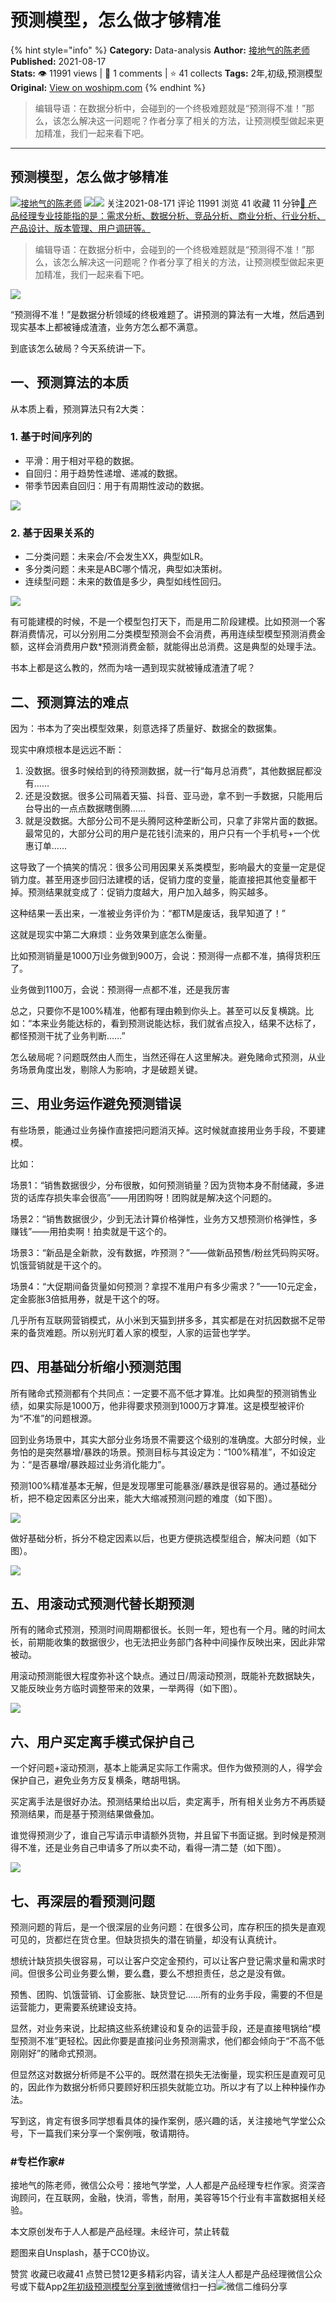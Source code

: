 # 预测模型，怎么做才够精准
{% hint style="info" %}
**Category:** Data-analysis
**Author:** [接地气的陈老师](https://www.woshipm.com/u/773891)
**Published:** 2021-08-17  
**Stats:** 👁️ 11991 views | 💬 1 comments | ⭐ 41 collects
**Tags:** 2年,初级,预测模型
**Original:** [View on woshipm.com](https://www.woshipm.com/data-analysis/5061778.html)
{% endhint %}
> 编辑导语：在数据分析中，会碰到的一个终极难题就是“预测得不准！”那么，该怎么解决这一问题呢？作者分享了相关的方法，让预测模型做起来更加精准，我们一起来看下吧。

---

## 预测模型，怎么做才够精准

[![](https://image.woshipm.com/wp-files/2019/08/0GkAbc8ZooEsibtWEUNO.png!/both/72x72)](https://www.woshipm.com/u/773891)[接地气的陈老师](https://www.woshipm.com/u/773891) ![](https://static.woshipm.com/tag/1121_1@2x.png)![](https://static.woshipm.com/tag/2103_1@2x.png) 关注2021-08-171 评论 11991 浏览 41 收藏 11 分钟[🔗 产品经理专业技能指的是：需求分析、数据分析、竞品分析、商业分析、行业分析、产品设计、版本管理、用户调研等。](https://ke.qidianla.com/courses/90pm)

> 编辑导语：在数据分析中，会碰到的一个终极难题就是“预测得不准！”那么，该怎么解决这一问题呢？作者分享了相关的方法，让预测模型做起来更加精准，我们一起来看下吧。

![](https://image.woshipm.com/wp-files/2021/08/SGLwsEabmZoQ2yFXnfbD.jpg)

“预测得不准！”是数据分析领域的终极难题了。讲预测的算法有一大堆，然后遇到现实基本上都被锤成渣渣，业务方怎么都不满意。

到底该怎么破局？今天系统讲一下。

## 一、预测算法的本质

从本质上看，预测算法只有2大类：

### 1\. 基于时间序列的

*   平滑：用于相对平稳的数据。
*   自回归：用于趋势性递增、递减的数据。
*   带季节因素自回归：用于有周期性波动的数据。

![](https://image.woshipm.com/wp-files/2021/08/VOvNAWu0R2lTeSpfq9ra.png)

### 2\. 基于因果关系的

*   二分类问题：未来会/不会发生XX，典型如LR。
*   多分类问题：未来是ABC哪个情况，典型如决策树。
*   连续型问题：未来的数值是多少，典型如线性回归。

![](https://image.woshipm.com/wp-files/2021/08/LHhgT3Qs7IyzlYNDgj3e.png)

有可能建模的时候，不是一个模型包打天下，而是用二阶段建模。比如预测一个客群消费情况，可以分别用二分类模型预测会不会消费，再用连续型模型预测消费金额，这样会消费用户数\*预测消费金额，就能得出总消费。这是典型的处理手法。

书本上都是这么教的，然而为啥一遇到现实就被锤成渣渣了呢？

## 二、预测算法的难点

因为：书本为了突出模型效果，刻意选择了质量好、数据全的数据集。

现实中麻烦根本是远远不断：

1.  没数据。很多时候给到的待预测数据，就一行“每月总消费”，其他数据屁都没有……
2.  还是没数据。很多公司隔着天猫、抖音、亚马逊，拿不到一手数据，只能用后台导出的一点点数据瞎倒腾……
3.  就是没数据。大部分公司不是头腾阿这种垄断公司，只拿了非常片面的数据。最常见的，大部分公司的用户是花钱引流来的，用户只有一个手机号+一个优惠订单……

这导致了一个搞笑的情况：很多公司用因果关系类模型，影响最大的变量一定是促销力度。甚至用逐步回归法建模的话，促销力度的变量，能直接把其他变量都干掉。预测结果就变成了：促销力度越大，用户加入越多，购买越多。

这种结果一丢出来，一准被业务评价为：“都TM是废话，我早知道了！”

这就是现实中第二大麻烦：业务效果到底怎么衡量。

比如预测销量是1000万l业务做到900万，会说：预测得一点都不准，搞得货积压了。

业务做到1100万，会说：预测得一点都不准，还是我厉害

总之，只要你不是100%精准，他都有理由赖到你头上。甚至可以反复横跳。比如：“本来业务能达标的，看到预测说能达标，我们就省点投入，结果不达标了，都怪预测干扰了业务判断……”

怎么破局呢？问题既然由人而生，当然还得在人这里解决。避免赌命式预测，从业务场景角度出发，剔除人为影响，才是破题关键。

## 三、用业务运作避免预测错误

有些场景，能通过业务操作直接把问题消灭掉。这时候就直接用业务手段，不要建模。

比如：

场景1：“销售数据很少，分布很散，如何预测销量？因为货物本身不耐储藏，多进货的话库存损失率会很高”——用团购呀！团购就是解决这个问题的。

场景2：“销售数据很少，少到无法计算价格弹性，业务方又想预测价格弹性，多赚钱”——用拍卖啊！拍卖就是干这个的。

场景3：“新品是全新款，没有数据，咋预测？”——做新品预售/粉丝凭码购买呀。饥饿营销就是干这个的。

场景4：“大促期间备货量如何预测？拿捏不准用户有多少需求？”——10元定金，定金膨胀3倍抵用券，就是干这个的呀。

几乎所有互联网营销模式，从小米到天猫到拼多多，其实都是在对抗因数据不足带来的备货难题。所以别光盯着人家的模型，人家的运营也学学。

## 四、用基础分析缩小预测范围

所有赌命式预测都有个共同点：一定要不高不低才算准。比如典型的预测销售业绩，如果实际是1000万，他非得要求预测到1000万才算准。这是模型被评价为“不准”的问题根源。

回到业务场景中，其实大部分业务场景不需要这个级别的准确度。大部分时候，业务怕的是突然暴增/暴跌的场景。预测目标与其设定为：“100%精准”，不如设定为：“是否暴增/暴跌超过业务消化能力”。

预测100%精准基本无解，但是发现哪里可能暴涨/暴跌是很容易的。通过基础分析，把不稳定因素区分出来，能大大缩减预测问题的难度（如下图）。

![](https://image.woshipm.com/wp-files/2021/08/j8SbtettsfFgjyxbVefX.png)

做好基础分析，拆分不稳定因素以后，也更方便挑选模型组合，解决问题（如下图）。

![](https://image.woshipm.com/wp-files/2021/08/1wY1s3XtMd8fA4wowNel.png)

## 五、用滚动式预测代替长期预测

所有的赌命式预测，预测时间周期都很长。长则一年，短也有一个月。赌的时间太长，前期能收集的数据很少，也无法把业务部门各种中间操作反映出来，因此非常被动。

用滚动预测能很大程度弥补这个缺点。通过日/周滚动预测，既能补充数据缺失，又能反映业务方临时调整带来的效果，一举两得（如下图）。

![](https://image.woshipm.com/wp-files/2021/08/GNNtgL0fFWT2iydqGJJR.png)

## 六、用户买定离手模式保护自己

一个好问题+滚动预测，基本上能满足实际工作需求。但作为做预测的人，得学会保护自己，避免业务方反复横条，瞎胡甩锅。

买定离手法是很好办法。预测结果给出以后，卖定离手，所有相关业务方不再质疑预测结果，而是基于预测结果做叠加。

谁觉得预测少了，谁自己写请示申请额外货物，并且留下书面证据。到时候是预测得不准，还是业务自己申请多了所以卖不动，看得一清二楚（如下图）。

![](https://image.woshipm.com/wp-files/2021/08/eNlj8Yo1jNcmQoPRE95B.png)

## 七、再深层的看预测问题

预测问题的背后，是一个很深层的业务问题：在很多公司，库存积压的损失是直观可见的，货都烂在货仓里。但缺货损失的潜在销量，却没有认真统计。

想统计缺货损失很容易，可以让客户交定金预约，可以让客户登记需求量和需求时间。但很多公司业务要么懒，要么蠢，要么不想担责任，总之是没有做。

预售、团购、饥饿营销、订金膨胀、缺货登记……所有的业务手段，需要的不但是运营能力，更需要系统建设支持。

显然，对业务来说，比起搞这些系统建设和复杂的运营手段，还是直接甩锅给“模型预测不准”更轻松。因此你要是直接问业务预测需求，他们都会倾向于“不高不低刚刚好”的赌命式预测。

但显然这对数据分析师是不公平的。既然潜在损失无法衡量，现实积压是直观可见的，因此作为数据分析师只要顾好积压损失就能立功。所以才有了以上种种操作办法。

写到这，肯定有很多同学想看具体的操作案例，感兴趣的话，关注接地气学堂公众号，下一篇我们来分享一个案例哦，敬请期待。

### #专栏作家#

接地气的陈老师，微信公众号：接地气学堂，人人都是产品经理专栏作家。资深咨询顾问，在互联网，金融，快消，零售，耐用，美容等15个行业有丰富数据相关经验。

本文原创发布于人人都是产品经理。未经许可，禁止转载

题图来自Unsplash，基于CC0协议。

赞赏 收藏已收藏41 点赞已赞12更多精彩内容，请关注人人都是产品经理微信公众号或下载App[2年](https://www.woshipm.com/tag/2%e5%b9%b4)[初级](https://www.woshipm.com/tag/%e5%88%9d%e7%ba%a7)[预测模型](https://www.woshipm.com/tag/%e9%a2%84%e6%b5%8b%e6%a8%a1%e5%9e%8b)[分享到微博](https://service.weibo.com/share/share.php?appkey=2775287854&title=预测模型，怎么做才够精准&url=https://www.woshipm.com/data-analysis/5061778.html&pic=https://image.woshipm.com/wp-files/2021/08/SGLwsEabmZoQ2yFXnfbD.jpg)微信扫一扫![微信二维码](https://api.pwmqr.com/qrcode/create/?url=https://www.woshipm.com/data-analysis/5061778.html)分享